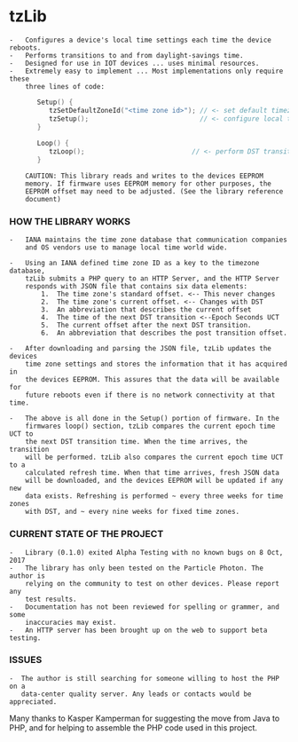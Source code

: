 # tzLib


	- 	Configures a device's local time settings each time the device reboots.
	-	Performs transitions to and from daylight-savings time.
	-	Designed for use in IOT devices ... uses minimal resources.
	-	Extremely easy to implement ... Most implementations only require these
		three lines of code:
```cpp		
	   Setup() {
	      tzSetDefaultZoneId("<time zone id>"); // <- set default timezone
	      tzSetup();                            // <- configure local time   
	   }
		   
	   Loop() {
	      tzLoop();                           // <- perform DST transitions
	   }
```
		CAUTION: This library reads and writes to the devices EEPROM
		memory. If firmware uses EEPROM memory for other purposes, the 
		EEPROM offset may need to be adjusted. (See the library reference
		document) 

### HOW THE LIBRARY WORKS 

	-	IANA maintains the time zone database that communication companies
		and OS vendors use to manage local time world wide. 

	-	Using an IANA defined time zone ID as a key to the timezone database,
		tzLib submits a PHP query to an HTTP Server, and the HTTP Server
		responds with JSON file that contains six data elements:
			1.  The time zone's standard offset. <-- This never changes
			2.  The time zone's current offset. <-- Changes with DST
			3.  An abbreviation that describes the current offset
			4.  The time of the next DST transition <--Epoch Seconds UCT
			5.  The current offset after the next DST transition.
			6.  An abbreviation that describes the post transition offset.

	-	After downloading and parsing the JSON file, tzLib updates the devices
		time zone settings and stores the information that it has acquired in
		the devices EEPROM. This assures that the data will be available for 
		future reboots even if there is no network connectivity at that time.

	-	The above is all done in the Setup() portion of firmware. In the 
		firmwares loop() section, tzLib compares the current epoch time UCT to 
		the next DST transition time. When the time arrives, the transition
		will be performed. tzLib also compares the current epoch time UCT to a
		calculated refresh time. When that time arrives, fresh JSON data 
		will be downloaded, and the devices EEPROM will be updated if any new 
		data exists. Refreshing is performed ~ every three weeks for time zones
		with DST, and ~ every nine weeks for fixed time zones.
	

### CURRENT STATE OF THE PROJECT

	-	Library (0.1.0) exited Alpha Testing with no known bugs on 8 Oct, 2017
	-	The library has only been tested on the Particle Photon. The author is
		relying on the community to test on other devices. Please report any
		test results.
	-	Documentation has not been reviewed for spelling or grammer, and some
		inaccuracies may exist. 
	-	An HTTP server has been brought up on the web to support beta testing.
	

### ISSUES
		
	-  The author is still searching for someone willing to host the PHP on a
	   data-center quality server. Any leads or contacts would be appreciated.
	   

Many thanks to Kasper Kamperman for suggesting the move from Java to PHP, and
for helping to assemble the PHP code used in this project.





